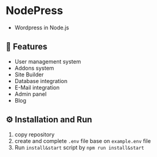 # NodePress
 - Wordpress in Node.js

## 🎨 Features
- User management system
- Addons system
- Site Builder
- Database integration
- E-Mail integration
- Admin panel
- Blog

## ⚙ Installation and Run
1. copy repository
2. create and complete `.env` file base on `example.env` file
3. Run `install&start` script by `npm run install&start`
